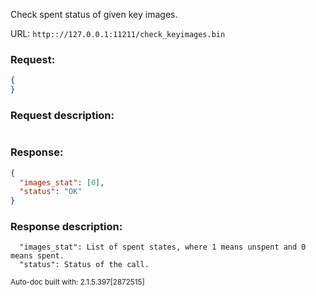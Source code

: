 Check spent status of given key images.

URL: ```http:://127.0.0.1:11211/check_keyimages.bin```
### Request: 
```json
{
}
```
### Request description: 
```

```
### Response: 
```json
{
  "images_stat": [0],
  "status": "OK"
}
```
### Response description: 
```
  "images_stat": List of spent states, where 1 means unspent and 0 means spent.
  "status": Status of the call.

```
<sub>Auto-doc built with: 2.1.5.397[2872515]</sub>